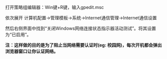 打开策略组编辑器：Win键+R键，输入gpedit.msc <br>

依次展开 计算机配置->管理模板->系统->Internet通信管理->Internet通信设置 <br>

然后右侧界面中找到“关闭Windows网络连接状态指示器活动测试”。将其设置为“已启用”。 

**注：这样做的目的是为了阻止当网络需要认证时(eg: 校园网)，每次开机都会弹出浏览器窗口让你认证网络。**
